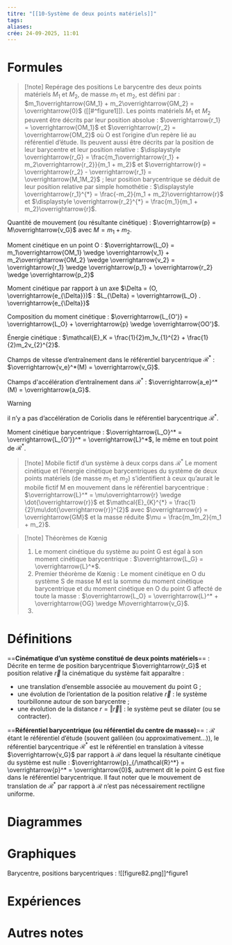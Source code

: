 ```yaml
---
titre: "[[10-Système de deux points matériels]]"
tags:
aliases:
crée: 24-09-2025, 11:01
---
```

# Formules
> [!note] Repérage des positions
> Le barycentre des deux points matériels $M_1$ et $M_2$, de masse $m_1$ et $m_2$, est défini par : $m_1\overrightarrow{GM_1} + m_2\overrightarrow{GM_2} = \overrightarrow{0}$ ([[#^figure1]]).
> Les points matériels $M_1$ et $M_2$ peuvent être décrits par leur position absolue : $\overrightarrow{r_1} = \overrightarrow{OM_1}$ et $\overrightarrow{r_2} = \overrightarrow{OM_2}$ où O est l’origine d’un repère lié au référentiel d’étude.
> Ils peuvent aussi être décrits par la position de leur barycentre et leur position relative : $\displaystyle \overrightarrow{r_G} = \frac{m_1\overrightarrow{r_1} + m_2\overrightarrow{r_2}}{m_1 + m_2}$ et $\overrightarrow{r} = \overrightarrow{r_2} - \overrightarrow{r_1} = \overrightarrow{M_1M_2}$ ;
> leur position barycentrique se déduit de leur position relative par simple homothétie : $\displaystyle \overrightarrow{r_1}^{*} = \frac{-m_2}{m_1 + m_2}\overrightarrow{r}$ et $\displaystyle \overrightarrow{r_2}^{*} = \frac{m_1}{m_1 + m_2}\overrightarrow{r}$.

Quantité de mouvement (ou résultante cinétique) : $\overrightarrow{p} = M\overrightarrow{v_G}$ avec $M = m_1 + m_2$.

Moment cinétique en un point O : $\overrightarrow{L_O} = m_1\overrightarrow{OM_1} \wedge \overrightarrow{v_1} + m_2\overrightarrow{OM_2} \wedge \overrightarrow{v_2} = \overrightarrow{r_1} \wedge \overrightarrow{p_1} + \overrightarrow{r_2} \wedge \overrightarrow{p_2}$

Moment cinétique par rapport à un axe $\Delta = (O, \overrightarrow{e_{\Delta}})$ : $L_{\Delta} = \overrightarrow{L_O} . \overrightarrow{e_{\Delta}}$

Composition du moment cinétique : $\overrightarrow{L_{O'}} = \overrightarrow{L_O} + \overrightarrow{p} \wedge \overrightarrow{OO'}$.

Énergie cinétique : $\mathcal{E}_K = \frac{1}{2}m_1v_{1}^{2} + \frac{1}{2}m_2v_{2}^{2}$.

Champs de vitesse d’entraînement dans le référentiel barycentrique $\mathcal{R}^*$ : $\overrightarrow{v_e}^*(M) = \overrightarrow{v_G}$.

Champs d'accélération d’entraînement dans $\mathcal{R}^*$ : $\overrightarrow{a_e}^*(M) = \overrightarrow{a_G}$.

> [!warning]
> il n’y a pas d’accélération de Coriolis dans le référentiel barycentrique $\mathcal{R}^*$.

Moment cinétique barycentrique : $\overrightarrow{L_O}^* = \overrightarrow{L_{O'}}^* = \overrightarrow{L}^*$, le même en tout point de $\mathcal{R}^*$.

> [!note] Mobile fictif d’un système à deux corps dans $\mathcal{R}^*$
> Le moment cinétique et l’énergie cinétique barycentriques du système de deux points matériels (de masse $m_1$ et $m_2$) s’identifient à ceux qu’aurait le mobile fictif M en mouvement dans le référentiel barycentrique : $\overrightarrow{L}^* = \mu\overrightarrow{r} \wedge \dot{\overrightarrow{r}}$ et $\mathcal{E}_{K}^{*} = \frac{1}{2}\mu\dot{\overrightarrow{r}}^{2}$ avec $\overrightarrow{r} = \overrightarrow{GM}$ et la masse réduite $\mu = \frac{m_1m_2}{m_1 + m_2}$.

> [!note] Théorèmes de Kœnig
> 1. Le moment cinétique du système au point G est égal à son moment cinétique barycentrique : $\overrightarrow{L_G} = \overrightarrow{L}^*$.
> 2. Premier théorème de Kœnig : Le moment cinétique en O du système S de masse M est la somme du moment cinétique barycentrique et du moment cinétique en O du point G affecté de toute la masse : $\overrightarrow{L_O} = \overrightarrow{L}^* + \overrightarrow{OG} \wedge M\overrightarrow{v_G}$.
> 3. 


# Définitions
==**Cinématique d’un système constitué de deux points matériels**== :
Décrite en terme de position barycentrique $\overrightarrow{r_G}$ et position relative $\overrightarrow{r}$ la cinématique du système fait apparaître :
- une translation d’ensemble associée au mouvement du point G ;
- une évolution de l’orientation de la position relative $\overrightarrow{r}$ : le système tourbillonne autour de son barycentre ;
- une évolution de la distance $r = \left\Vert\overrightarrow{r}\right\Vert$ : le système peut se dilater (ou se contracter).

==**Référentiel barycentrique (ou référentiel du centre de masse)**== :
$\mathcal{R}$ étant le référentiel d’étude (souvent galiléen (ou approximativement...)), le référentiel barycentrique $\mathcal{R}^*$ est le référentiel en translation à vitesse $\overrightarrow{v_G}$ par rapport à $\mathcal{R}$ dans lequel la résultante cinétique du système est nulle : $\overrightarrow{p}_{/\mathcal{R}^*} = \overrightarrow{p}^* = \overrightarrow{0}$, autrement dit le point G est fixe dans le référentiel barycentrique. Il faut noter que le mouvement de translation de $\mathcal{R}^*$ par rapport à $\mathcal{R}$ n’est pas nécessairement rectiligne uniforme.


# Diagrammes

# Graphiques
Barycentre, positions barycentriques :
![[figure82.png]]^figure1
# Expériences

# Autres notes
